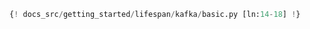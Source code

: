 ```python linenums="14" hl_lines="3"
{! docs_src/getting_started/lifespan/kafka/basic.py [ln:14-18] !}
```